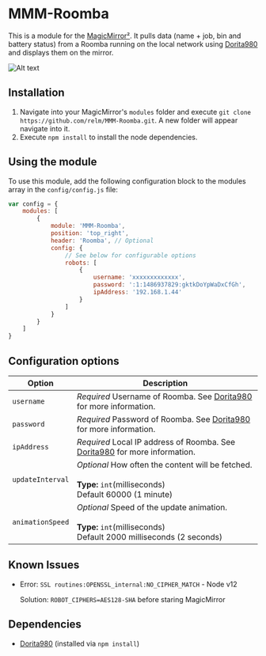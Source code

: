 # MMM-Roomba

This is a module for the [MagicMirror²](https://github.com/MichMich/MagicMirror/). It pulls data (name + job, bin and battery status) from a Roomba running on the local network using [Dorita980](https://github.com/koalazak/dorita980) and displays them on the mirror.

![Alt text](/screenshots/charging_full.png?raw=true "Screenshot")

## Installation

1. Navigate into your MagicMirror's `modules` folder and execute `git clone https://github.com/relm/MMM-Roomba.git`. A new folder will appear navigate into it.
2. Execute `npm install` to install the node dependencies.

## Using the module

To use this module, add the following configuration block to the modules array in the `config/config.js` file:

```js
var config = {
    modules: [
        {
            module: 'MMM-Roomba',
            position: 'top_right',
            header: 'Roomba', // Optional
            config: {
                // See below for configurable options
                robots: [
                    {
                        username: 'xxxxxxxxxxxxx',
                        password: ':1:1486937829:gktkDoYpWaDxCfGh',
                        ipAddress: '192.168.1.44'
                    }
                ]
            }
        }
    ]
}
```

## Configuration options

| Option           | Description                                                                                                               |
| ---------------- | ------------------------------------------------------------------------------------------------------------------------- |
| `username`       | _Required_ Username of Roomba. See [Dorita980](https://github.com/koalazak/dorita980) for more information.               |
| `password`       | _Required_ Password of Roomba. See [Dorita980](https://github.com/koalazak/dorita980) for more information.               |
| `ipAddress`      | _Required_ Local IP address of Roomba. See [Dorita980](https://github.com/koalazak/dorita980) for more information.       |
| `updateInterval` | _Optional_ How often the content will be fetched. <br><br>**Type:** `int`(milliseconds) <br>Default 60000 (1 minute)      |
| `animationSpeed` | _Optional_ Speed of the update animation. <br><br>**Type:** `int`(milliseconds) <br>Default 2000 milliseconds (2 seconds) |

## Known Issues

- Error: `SSL routines:OPENSSL_internal:NO_CIPHER_MATCH` - Node v12

  Solution: `ROBOT_CIPHERS=AES128-SHA` before staring MagicMirror

## Dependencies

- [Dorita980](https://github.com/koalazak/dorita980) (installed via `npm install`)
